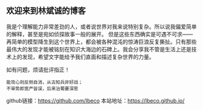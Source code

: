 ## 欢迎来到林斌诚的博客

我是个理解能力非常差劲的人，或者说世界对我来说特别复杂。所以说我偏爱简单的解释，甚至是宛如侦探故事一般的展开。
但是这些东西确实是可遇不可求——再简单的模型降生到这个世界上，都会被各种混沌的惊涛巨浪反复撕扯。只有那些最伟大的发现才能被铭刻在知识大海边的石碑上。我会分享我不管是生活上还是技术上的发现，希望文字能给予我们直面和描述复杂世界的力量。

如有问题，烦请批评指正！

```
能攻心则反侧自消，从古知兵非好战；
不审势即宽严皆误，后来治蜀要深思
```
github链接：https://github.com/lbeco
本站地址：https://lbeco.github.io/